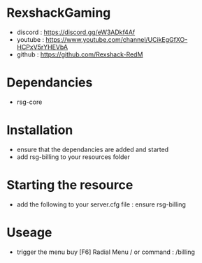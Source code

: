 # RexshackGaming
- discord : https://discord.gg/eW3ADkf4Af
- youtube : https://www.youtube.com/channel/UCikEgGfXO-HCPxV5rYHEVbA
- github : https://github.com/Rexshack-RedM

# Dependancies
- rsg-core

# Installation
- ensure that the dependancies are added and started
- add rsg-billing to your resources folder

# Starting the resource
- add the following to your server.cfg file : ensure rsg-billing

# Useage
- trigger the menu buy [F6] Radial Menu / or command : /billing
